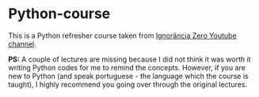 # Python-course
This is a Python refresher course taken from [Ignorância Zero Youtube channel](https://www.youtube.com/playlist?list=PLfCKf0-awunOu2WyLe2pSD2fXUo795xRe).

**PS:** A couple of lectures are missing because I did not think it was worth it writing Python codes for me to remind the concepts. However, if you are new to Python (and speak portuguese - the language which the course is taught), I highly recommend you going over through the original lectures.
